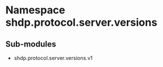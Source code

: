 Namespace shdp.protocol.server.versions
=======================================

Sub-modules
-----------
* shdp.protocol.server.versions.v1